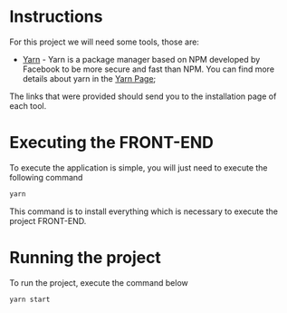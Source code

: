 # Instructions

For this project we will need some tools, those are:

- [Yarn](https://yarnpkg.com/getting-started/install) -
   Yarn is a package manager based on NPM developed by Facebook to be more secure and fast than NPM. You can find more details about yarn in the [Yarn Page](https://yarnpkg.com/);

The links that were provided should send you to the installation page of each tool.

# Executing the FRONT-END

To execute the application is simple, you will just need to execute the following command

```bash
yarn
```

This command is to install everything which is necessary to execute the project FRONT-END.

# Running the project

To run the project, execute the command below

```bash
yarn start
```
